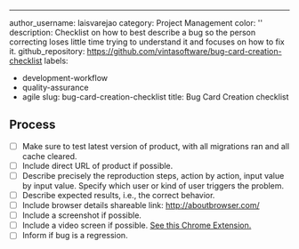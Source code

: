 ---
author_username: laisvarejao
category: Project Management
color: ''
description: Checklist on how to best describe a bug so the person correcting loses
  little time trying to understand it and focuses on how to fix it.
github_repository: https://github.com/vintasoftware/bug-card-creation-checklist
labels:
- development-workflow
- quality-assurance
- agile
slug: bug-card-creation-checklist
title: Bug Card Creation checklist

## Process
- [ ] Make sure to test latest version of product, with all migrations ran and all cache cleared.
- [ ] Include direct URL of product if possible.
- [ ] Describe precisely the reproduction steps, action by action, input value by input value. Specify which user or kind of user triggers the problem.
- [ ] Describe expected results, i.e., the correct behavior.
- [ ] Include browser details shareable link: http://aboutbrowser.com/
- [ ] Include a screenshot if possible.
- [ ] Include a video screen if possible. [See this Chrome Extension.](https://chrome.google.com/webstore/detail/screencastify-screen-vide/mmeijimgabbpbgpdklnllpncmdofkcpn?hl=en)
- [ ] Inform if bug is a regression.
